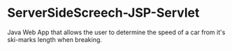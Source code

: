 # ServerSideScreech-JSP-Servlet
Java Web App that allows the user to determine the speed of a car from it's ski-marks length when breaking.
